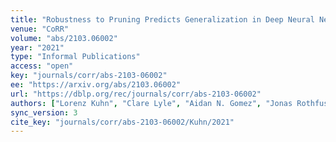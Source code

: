 ```yaml
---
title: "Robustness to Pruning Predicts Generalization in Deep Neural Networks."
venue: "CoRR"
volume: "abs/2103.06002"
year: "2021"
type: "Informal Publications"
access: "open"
key: "journals/corr/abs-2103-06002"
ee: "https://arxiv.org/abs/2103.06002"
url: "https://dblp.org/rec/journals/corr/abs-2103-06002"
authors: ["Lorenz Kuhn", "Clare Lyle", "Aidan N. Gomez", "Jonas Rothfuss", "Yarin Gal"]
sync_version: 3
cite_key: "journals/corr/abs-2103-06002/Kuhn/2021"
---
```

